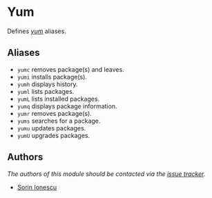 # Yum

Defines [*yum*][1] aliases.

## Aliases

- `yumc` removes package(s) and leaves.
- `yumi` installs package(s).
- `yumh` displays history.
- `yuml` lists packages.
- `yumL` lists installed packages.
- `yumq` displays package information.
- `yumr` removes package(s).
- `yums` searches for a package.
- `yumu` updates packages.
- `yumU` upgrades packages.

## Authors

*The authors of this module should be contacted via the [issue tracker][2].*

- [Sorin Ionescu](https://github.com/sorin-ionescu)

[1]: http://yum.baseurl.org
[2]: https://github.com/sorin-ionescu/prezto/issues
